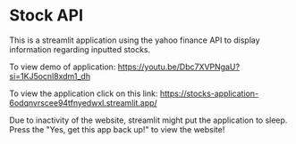 # Stock API
This is a streamlit application using the yahoo finance API to display information regarding inputted stocks.

To view demo of application:
https://youtu.be/Dbc7XVPNgaU?si=1KJ5ocnl8xdm1_dh

To view the application click on this link:
https://stocks-application-6odqnvrscee94tfnyedwxl.streamlit.app/

Due to inactivity of the website, streamlit might put the application to sleep.
Press the "Yes, get this app back up!" to view the website!
